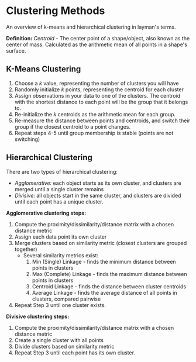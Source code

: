 # Clustering Methods
An overview of k-means and hierarchical clustering in layman's terms.

**Definition:** *Centroid* - The center point of a shape/object, also known as the center of mass. Calculated as the arithmetic mean of all points in a shape's surface.

## K-Means Clustering
1. Choose a *k* value, representing the number of clusters you will have
2. Randomly initialize *k* points, representing the centroid for each cluster
3. Assign observations in your data to one of the clusters. The centroid with the shortest distance to each point will be the group that it belongs to.
4. Re-initialize the *k* centroids as the arithmetic mean for each group. 
5. Re-measure the distance between points and centroids, and switch their group if the closest centroid to a point changes.
6. Repeat steps 4-5 until group membership is stable (points are not switching)

## Hierarchical Clustering
There are two types of hierarchical clustering:
* *Agglomerative:* each object starts as its own cluster, and clusters are merged until a single cluster remains
* *Divisive:* all objects start in the same cluster, and clusters are divided until each point has a unique cluster.

**Agglomerative clustering steps:**
1. Compute the proximity/dissimilarity/distance matrix with a chosen distance metric
2. Assign each data point its own cluster
3. Merge clusters based on similarity metric (closest clusters are grouped together)
    * Several similarity metrics exist:
        1. Min (Single) Linkage - finds the minimum distance between points in clusters
        2. Max (Complete) Linkage - finds the maximum distance between points in clusters
        3. Centroid Linkage - finds the distance between cluster centroids
        4. Average Linkage - finds the average distance of all  points in clusters, compared pairwise
4. Repeat Step 3 until one cluster exists.

**Divisive clustering steps:**
1. Compute the proximity/dissimilarity/distance matrix with a chosen distance metric
2. Create a single cluster with all points
3. Divide clusters based on similarity metric
4. Repeat Step 3 until each point has its own cluster.